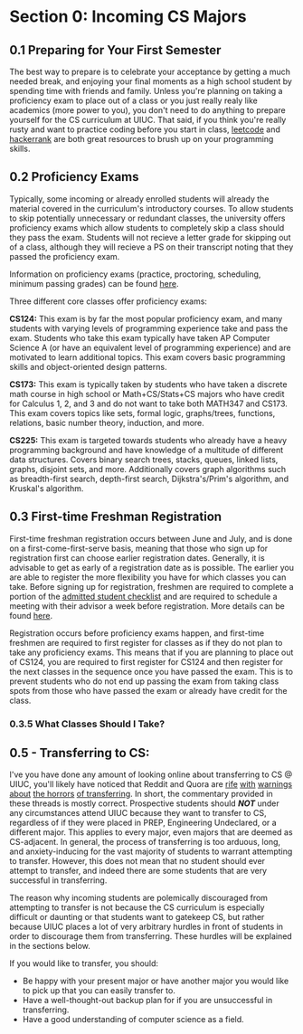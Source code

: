 # Section 0: Incoming CS Majors

## 0.1 Preparing for Your First Semester

The best way to prepare is to celebrate your acceptance by getting a much needed break, and enjoying your final moments as a high school student by spending time with friends and family. Unless you're planning on taking a proficiency exam to place out of a class or you just really realy like academics (more power to you), you don't need to do anything to prepare yourself for the CS curriculum at UIUC. That said, if you think you're really rusty and want to practice coding before you start in class, [leetcode](leetcode.com) and [hackerrank](hackerrank.com) are both great resources to brush up on your programming skills.

## 0.2 Proficiency Exams

Typically, some incoming or already enrolled students will already the material covered in the curriculum's introductory courses. To allow students to skip potentially unnecessary or redundant classes, the university offers proficiency exams which allow students to completely skip a class should they pass the exam. Students will not recieve a letter grade for skipping out of a class, although they will recieve a PS on their transcript noting that they passed the proficiency exam.

Information on proficiency exams (practice, proctoring, scheduling, minimum passing grades) can be found [here](https://proficiency.cs.illinois.edu/).

Three different core classes offer proficiency exams:

**CS124:** This exam is by far the most popular proficiency exam, and many students with varying levels of programming experience take and pass the exam. Students who take this exam typically have taken AP Computer Science A (or have an equivalent level of programming experience) and are motivated to learn additional topics. This exam covers basic programming skills and object-oriented design patterns.

**CS173:** This exam is typically taken by students who have taken a discrete math course in high school or Math+CS/Stats+CS majors who have credit for Calculus 1, 2, and 3 and do not want to take both MATH347 and CS173. This exam covers topics like sets, formal logic, graphs/trees, functions, relations, basic number theory, induction, and more.

**CS225:** This exam is targeted towards students who already have a heavy programming background and have knowledge of a multitude of different data structures. Covers binary search trees, stacks, queues, linked lists, graphs, disjoint sets, and more. Additionally covers graph algorithms such as breadth-first search, depth-first search, Dijkstra's/Prim's algorithm, and Kruskal's algorithm.

## 0.3 First-time Freshman Registration

First-time freshman registration occurs between June and July, and is done on a first-come-first-serve basis, meaning that those who sign up for registration first can choose earlier registration dates. Generally, it is advisable to get as early of a registration date as is possible. The earlier you are able to register the more flexibility you have for which classes you can take. Before signing up for registration, freshmen are required to complete a portion of the [admitted student checklist](https://myillini.illinois.edu/) and are required to schedule a meeting with their advisor a week before registration. More details can be found [here](https://admissions.illinois.edu/Apply/Admitted/summer-registration#sign-up).

Registration occurs before proficiency exams happen, and first-time freshmen are required to first register for classes as if they do not plan to take any proficiency exams. This means that if you are planning to place out of CS124, you are required to first register for CS124 and then register for the next classes in the sequence once you have passed the exam. This is to prevent students who do not end up passing the exam from taking class spots from those who have passed the exam or already have credit for the class.

### 0.3.5 What Classes Should I Take?

## 0.5 - Transferring to CS:

I've you have done any amount of looking online about transferring to CS @ UIUC, you'll likely have noticed that Reddit and Quora are [rife](https://www.quora.com/How-difficult-is-it-to-switch-to-the-CS-major-at-UIUC) [with](https://www.reddit.com/r/UIUC/comments/a6gpfi/note_to_class_of_2023_trying_to_transfer_into/) [warnings](https://www.reddit.com/r/UIUC/comments/780h7a/question_how_hard_is_transferring_from_undeclared/) [about](https://www.reddit.com/r/UIUC/comments/agibe5/how_hard_is_it_to_transfer_into_computer_science/) [the horrors](https://www.reddit.com/r/UIUC/comments/3b971x/transfer_to_computer_science/) [of transferring](https://www.reddit.com/r/UIUC/comments/g87sr2/help_now_got_ae_at_uiuc_want_to_transfer_into/). 
In short, the commentary provided in these threads is mostly correct. Prospective students should ***NOT*** under any circumstances attend UIUC because they want to transfer to CS, regardless of if they were placed in PREP, Engineering Undeclared, or a different major. This applies to every major, even majors that are deemed as CS-adjacent. In general, the process of transferring is too arduous, long, and anxiety-inducing for the vast majority of students to warrant attempting to transfer. However, this does not mean that no student should ever attempt to transfer, and indeed there are some students that are very successful in transferring. 

The reason why incoming students are polemically discouraged from attempting to transfer is not because the CS curriculum is especially difficult or daunting or that students want to gatekeep CS, but rather because UIUC places a lot of very arbitrary hurdles in front of students in order to discourage them from transferring. These hurdles will be explained in the sections below.

If you would like to transfer, you should:
* Be happy with your present major or have another major you would like to pick up that you can easily transfer to.
* Have a well-thought-out backup plan for if you are unsuccessful in transferring.
* Have a good understanding of computer science as a field.
